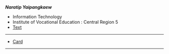 **_Naratip Yaipangkaew_**
+ Information Technology
+ Institute of Vocational Education :  Central Region 5
+ [Text](HelloWorld)
---
+ [Card](Card)
---
